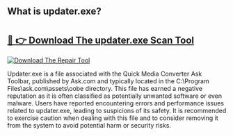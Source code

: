 ## What is updater.exe? 

# <h2><a href="https://exedetect.com/download.php?updater.exe">🔗 👉 Download The updater.exe Scan Tool</a></h2>

[![Download The Repair Tool](https://exedetect.com/download-button.jpg)](https://exedetect.com/download.php?updater.exe)

Updater.exe is a file associated with the Quick Media Converter Ask Toolbar, published by Ask.com and typically located in the C:\Program Files\ask.com\assets\oobe directory. This file has earned a negative reputation as it is often classified as potentially unwanted software or even malware. Users have reported encountering errors and performance issues related to updater.exe, leading to suspicions of its safety. It is recommended to exercise caution when dealing with this file and to consider removing it from the system to avoid potential harm or security risks.